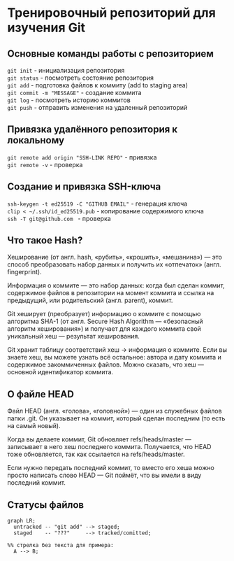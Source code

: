 # Тренировочный репозиторий для изучения Git
## Основные команды работы с репозиторием
`git init` - инициализация репозитория  
`git status` - посмотреть состояние репозитория  
`git add` - подготовка файлов к коммиту (add to staging area)  
`git commit -m "MESSAGE"` - создание коммита  
`git log` - посмотреть историю коммитов  
`git push` - отправить изменения на удаленный репозиторий

## Привязка удалённого репозитория к локальному
`git remote add origin "SSH-LINK REPO"` - привязка  
`git remote -v` - проверка

## Создание и привязка SSH-ключа
`ssh-keygen -t ed25519 -C "GITHUB EMAIL"` - генерация ключа  
`clip < ~/.ssh/id_ed25519.pub` - копирование содержимого ключа  
`ssh -T git@github.com ` - проверка


## Что такое Hash?
Хеширование (от англ. hash, «рубить», «крошить», «мешанина») — это способ преобразовать набор данных и получить их «отпечаток» (англ. fingerprint).  

Информация о коммите — это набор данных: когда был сделан коммит, содержимое файлов в репозитории на момент коммита и ссылка на предыдущий, или родительский (англ. parent), коммит.

Git хеширует (преобразует) информацию о коммите с помощью алгоритма SHA-1 (от англ. Secure Hash Algorithm — «безопасный алгоритм хеширования») и получает для каждого коммита свой уникальный хеш — результат хеширования.

Git хранит таблицу соответствий хеш → информация о коммите. Если вы знаете хеш, вы можете узнать всё остальное: автора и дату коммита и содержимое закоммиченных файлов. Можно сказать, что хеш — основной идентификатор коммита.

## О файле HEAD
Файл HEAD (англ. «голова», «головной») — один из служебных файлов папки .git. Он указывает на коммит, который сделан последним (то есть на самый новый).

Когда вы делаете коммит, Git обновляет refs/heads/master — записывает в него хеш последнего коммита. Получается, что HEAD тоже обновляется, так как ссылается на refs/heads/master.

Если нужно передать последний коммит, то вместо его хеша можно просто написать слово HEAD — Git поймёт, что вы имели в виду последний коммит.

## Статусы файлов
```mermaid
graph LR;
  untracked -- "git add" --> staged;
  staged    -- "???"     --> tracked/comitted;

%% стрелка без текста для примера: 
  A --> B;
``` 


